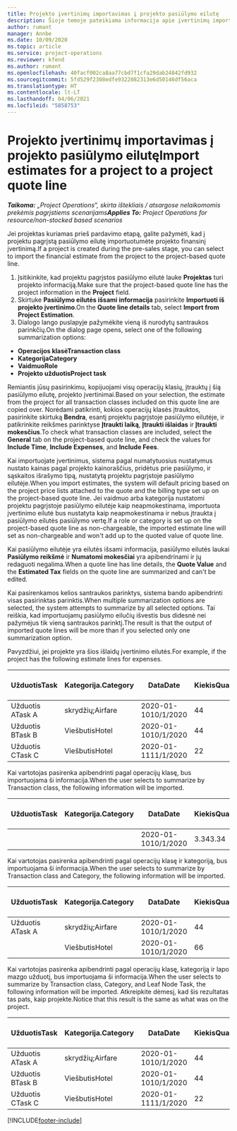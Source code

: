 ```yaml
---
title: Projekto įvertinimų importavimas į projekto pasiūlymo eilutę
description: Šioje temoje pateikiama informacija apie įvertinimų importavimą iš projekto į projekto pasiūlymo eilutę.
author: rumant
manager: Annbe
ms.date: 10/09/2020
ms.topic: article
ms.service: project-operations
ms.reviewer: kfend
ms.author: rumant
ms.openlocfilehash: 40facf002ca8aa77cbd7f1cfa29dab24842fd932
ms.sourcegitcommit: 5fd529f2308edfe9322082313e6d50146df56aca
ms.translationtype: HT
ms.contentlocale: lt-LT
ms.lasthandoff: 04/06/2021
ms.locfileid: "5858753"
---
```

# <a name="import-estimates-for-a-project-to-a-project-quote-line"></a><span data-ttu-id="1e872-103">Projekto įvertinimų importavimas į projekto pasiūlymo eilutę</span><span class="sxs-lookup"><span data-stu-id="1e872-103">Import estimates for a project to a project quote line</span></span>

<span data-ttu-id="1e872-104">_**Taikoma:** „Project Operations“, skirta ištekliais / atsargose nelaikomomis prekėmis pagrįstiems scenarijams_</span><span class="sxs-lookup"><span data-stu-id="1e872-104">_**Applies To:** Project Operations for resource/non-stocked based scenarios_</span></span>


<span data-ttu-id="1e872-105">Jei projektas kuriamas prieš pardavimo etapą, galite pažymėti, kad į projektu pagrįstą pasiūlymo eilutę importuotumėte projekto finansinį įvertinimą.</span><span class="sxs-lookup"><span data-stu-id="1e872-105">If a project is created during the pre-sales stage, you can select to import the financial estimate from the project to the project-based quote line.</span></span>

1. <span data-ttu-id="1e872-106">Įsitikinkite, kad projektu pagrįstos pasiūlymo eilutė lauke **Projektas** turi projekto informaciją.</span><span class="sxs-lookup"><span data-stu-id="1e872-106">Make sure that the project-based quote line has the project information in the **Project** field.</span></span>
2. <span data-ttu-id="1e872-107">Skirtuke **Pasiūlymo eilutės išsami informacija** pasirinkite **Importuoti iš projekto įvertinimo**.</span><span class="sxs-lookup"><span data-stu-id="1e872-107">On the **Quote line details** tab, select **Import from Project Estimation**.</span></span>
3. <span data-ttu-id="1e872-108">Dialogo lango puslapyje pažymėkite vieną iš nurodytų santraukos parinkčių.</span><span class="sxs-lookup"><span data-stu-id="1e872-108">On the dialog page opens, select one of the following summarization options:</span></span>

  - <span data-ttu-id="1e872-109">**Operacijos klasė**</span><span class="sxs-lookup"><span data-stu-id="1e872-109">**Transaction class**</span></span>
  - <span data-ttu-id="1e872-110">**Kategorija**</span><span class="sxs-lookup"><span data-stu-id="1e872-110">**Category**</span></span>
  - <span data-ttu-id="1e872-111">**Vaidmuo**</span><span class="sxs-lookup"><span data-stu-id="1e872-111">**Role**</span></span> 
  - <span data-ttu-id="1e872-112">**Projekto užduotis**</span><span class="sxs-lookup"><span data-stu-id="1e872-112">**Project task**</span></span>

<span data-ttu-id="1e872-113">Remiantis jūsų pasirinkimu, kopijuojami visų operacijų klasių, įtrauktų į šią pasiūlymo eilutę, projekto įvertinimai.</span><span class="sxs-lookup"><span data-stu-id="1e872-113">Based on your selection, the estimate from the project for all transaction classes included on this quote line are copied over.</span></span> <span data-ttu-id="1e872-114">Norėdami patikrinti, kokios operacijų klasės įtrauktos, pasirinkite skirtuką **Bendra**, esantį projektu pagrįstoje pasiūlymo eilutėje, ir patikrinkite reikšmes parinktyse **Įtraukti laiką**, **Įtraukti išlaidas** ir **Įtraukti mokesčius**.</span><span class="sxs-lookup"><span data-stu-id="1e872-114">To check what transaction classes are included, select the **General** tab on the project-based quote line, and check the values for **Include Time**, **Include Expenses**, and **Include Fees**.</span></span>

<span data-ttu-id="1e872-115">Kai importuojate įvertinimus, sistema pagal numatytuosius nustatymus nustato kainas pagal projekto kainoraščius, pridėtus prie pasiūlymo, ir sąskaitos išrašymo tipą, nustatytą projektu pagrįstoje pasiūlymo eilutėje.</span><span class="sxs-lookup"><span data-stu-id="1e872-115">When you import estimates, the system will default pricing based on the project price lists attached to the quote and the billing type set up on the project-based quote line.</span></span> <span data-ttu-id="1e872-116">Jei vaidmuo arba kategorija nustatomi projektu pagrįstoje pasiūlymo eilutėje kaip neapmokestinama, importuota įvertinimo eilutė bus nustatyta kaip neapmokestinama ir nebus įtraukta į pasiūlymo eilutės pasiūlymo vertę.</span><span class="sxs-lookup"><span data-stu-id="1e872-116">If a role or category is set up on the project-based quote line as non-chargeable, the imported estimate line will set as non-chargeable and won't add up to the quoted value of quote line.</span></span>

<span data-ttu-id="1e872-117">Kai pasiūlymo eilutėje yra eilutės išsami informacija, pasiūlymo eilutės laukai **Pasiūlymo reikšmė** ir **Numatomi mokesčiai** yra apibendrinami ir jų redaguoti negalima.</span><span class="sxs-lookup"><span data-stu-id="1e872-117">When a quote line has line details, the **Quote Value** and the **Estimated Tax** fields on the quote line are summarized and can't be edited.</span></span>

<span data-ttu-id="1e872-118">Kai pasirenkamos kelios santraukos parinktys, sistema bando apibendrinti visas pasirinktas parinktis.</span><span class="sxs-lookup"><span data-stu-id="1e872-118">When multiple summarization options are selected, the system attempts to summarize by all selected options.</span></span> <span data-ttu-id="1e872-119">Tai reiškia, kad importuojamų pasiūlymo eilučių išvestis bus didesnė nei pažymėjus tik vieną santraukos parinktį.</span><span class="sxs-lookup"><span data-stu-id="1e872-119">The result is that the output of imported quote lines will be more than if you selected only one summarization option.</span></span>

<span data-ttu-id="1e872-120">Pavyzdžiui, jei projekte yra šios išlaidų įvertinimo eilutės.</span><span class="sxs-lookup"><span data-stu-id="1e872-120">For example, if the project has the following estimate lines for expenses.</span></span>

| <span data-ttu-id="1e872-121">Užduotis</span><span class="sxs-lookup"><span data-stu-id="1e872-121">Task</span></span> | <span data-ttu-id="1e872-122">Kategorija.</span><span class="sxs-lookup"><span data-stu-id="1e872-122">Category</span></span> | <span data-ttu-id="1e872-123">Data</span><span class="sxs-lookup"><span data-stu-id="1e872-123">Date</span></span> | <span data-ttu-id="1e872-124">Kiekis</span><span class="sxs-lookup"><span data-stu-id="1e872-124">Quantity</span></span> | <span data-ttu-id="1e872-125">Vieneto kaina</span><span class="sxs-lookup"><span data-stu-id="1e872-125">Unit price</span></span> | <span data-ttu-id="1e872-126">Suma</span><span class="sxs-lookup"><span data-stu-id="1e872-126">Amount</span></span> |
| --- | --- | --- | --- | --- | --- |
| <span data-ttu-id="1e872-127">Užduotis A</span><span class="sxs-lookup"><span data-stu-id="1e872-127">Task A</span></span> | <span data-ttu-id="1e872-128">skrydžių;</span><span class="sxs-lookup"><span data-stu-id="1e872-128">Airfare</span></span> | <span data-ttu-id="1e872-129">2020-01-10</span><span class="sxs-lookup"><span data-stu-id="1e872-129">10/1/2020</span></span> | <span data-ttu-id="1e872-130">4</span><span class="sxs-lookup"><span data-stu-id="1e872-130">4</span></span> | <span data-ttu-id="1e872-131">400</span><span class="sxs-lookup"><span data-stu-id="1e872-131">400</span></span> | <span data-ttu-id="1e872-132">1600</span><span class="sxs-lookup"><span data-stu-id="1e872-132">1600</span></span> |
| <span data-ttu-id="1e872-133">Užduotis B</span><span class="sxs-lookup"><span data-stu-id="1e872-133">Task B</span></span> | <span data-ttu-id="1e872-134">Viešbutis</span><span class="sxs-lookup"><span data-stu-id="1e872-134">Hotel</span></span> | <span data-ttu-id="1e872-135">2020-01-10</span><span class="sxs-lookup"><span data-stu-id="1e872-135">10/1/2020</span></span> | <span data-ttu-id="1e872-136">4</span><span class="sxs-lookup"><span data-stu-id="1e872-136">4</span></span> | <span data-ttu-id="1e872-137">Virš 200</span><span class="sxs-lookup"><span data-stu-id="1e872-137">200</span></span> | <span data-ttu-id="1e872-138">800</span><span class="sxs-lookup"><span data-stu-id="1e872-138">800</span></span> |
| <span data-ttu-id="1e872-139">Užduotis C</span><span class="sxs-lookup"><span data-stu-id="1e872-139">Task C</span></span> | <span data-ttu-id="1e872-140">Viešbutis</span><span class="sxs-lookup"><span data-stu-id="1e872-140">Hotel</span></span> | <span data-ttu-id="1e872-141">2020-01-11</span><span class="sxs-lookup"><span data-stu-id="1e872-141">11/1/2020</span></span> | <span data-ttu-id="1e872-142">2</span><span class="sxs-lookup"><span data-stu-id="1e872-142">2</span></span> | <span data-ttu-id="1e872-143">Virš 200</span><span class="sxs-lookup"><span data-stu-id="1e872-143">200</span></span> | <span data-ttu-id="1e872-144">400</span><span class="sxs-lookup"><span data-stu-id="1e872-144">400</span></span> |

<span data-ttu-id="1e872-145">Kai vartotojas pasirenka apibendrinti pagal operacijų klasę, bus importuojama ši informacija.</span><span class="sxs-lookup"><span data-stu-id="1e872-145">When the user selects to summarize by Transaction class, the following information will be imported.</span></span>

| <span data-ttu-id="1e872-146">Užduotis</span><span class="sxs-lookup"><span data-stu-id="1e872-146">Task</span></span> | <span data-ttu-id="1e872-147">Kategorija.</span><span class="sxs-lookup"><span data-stu-id="1e872-147">Category</span></span> | <span data-ttu-id="1e872-148">Data</span><span class="sxs-lookup"><span data-stu-id="1e872-148">Date</span></span> | <span data-ttu-id="1e872-149">Kiekis</span><span class="sxs-lookup"><span data-stu-id="1e872-149">Quantity</span></span> | <span data-ttu-id="1e872-150">Vieneto kaina</span><span class="sxs-lookup"><span data-stu-id="1e872-150">Unit price</span></span> | <span data-ttu-id="1e872-151">Suma</span><span class="sxs-lookup"><span data-stu-id="1e872-151">Amount</span></span> |
| --- | --- | --- | --- | --- | --- |
| | | <span data-ttu-id="1e872-152">2020-01-10</span><span class="sxs-lookup"><span data-stu-id="1e872-152">10/1/2020</span></span> | <span data-ttu-id="1e872-153">3.34</span><span class="sxs-lookup"><span data-stu-id="1e872-153">3.34</span></span> | <span data-ttu-id="1e872-154">840</span><span class="sxs-lookup"><span data-stu-id="1e872-154">840</span></span> | <span data-ttu-id="1e872-155">2800</span><span class="sxs-lookup"><span data-stu-id="1e872-155">2800</span></span> |

<span data-ttu-id="1e872-156">Kai vartotojas pasirenka apibendrinti pagal operacijų klasę ir kategoriją, bus importuojama ši informacija.</span><span class="sxs-lookup"><span data-stu-id="1e872-156">When the user selects to summarize by Transaction class and Category, the following information will be imported.</span></span>

| <span data-ttu-id="1e872-157">Užduotis</span><span class="sxs-lookup"><span data-stu-id="1e872-157">Task</span></span> | <span data-ttu-id="1e872-158">Kategorija.</span><span class="sxs-lookup"><span data-stu-id="1e872-158">Category</span></span> | <span data-ttu-id="1e872-159">Data</span><span class="sxs-lookup"><span data-stu-id="1e872-159">Date</span></span> | <span data-ttu-id="1e872-160">Kiekis</span><span class="sxs-lookup"><span data-stu-id="1e872-160">Quantity</span></span> | <span data-ttu-id="1e872-161">Vieneto kaina</span><span class="sxs-lookup"><span data-stu-id="1e872-161">Unit price</span></span> | <span data-ttu-id="1e872-162">Suma</span><span class="sxs-lookup"><span data-stu-id="1e872-162">Amount</span></span> |
| --- | --- | --- | --- | --- | --- |
| <span data-ttu-id="1e872-163">Užduotis A</span><span class="sxs-lookup"><span data-stu-id="1e872-163">Task A</span></span> | <span data-ttu-id="1e872-164">skrydžių;</span><span class="sxs-lookup"><span data-stu-id="1e872-164">Airfare</span></span> | <span data-ttu-id="1e872-165">2020-01-10</span><span class="sxs-lookup"><span data-stu-id="1e872-165">10/1/2020</span></span> | <span data-ttu-id="1e872-166">4</span><span class="sxs-lookup"><span data-stu-id="1e872-166">4</span></span> | <span data-ttu-id="1e872-167">400</span><span class="sxs-lookup"><span data-stu-id="1e872-167">400</span></span> | <span data-ttu-id="1e872-168">1600</span><span class="sxs-lookup"><span data-stu-id="1e872-168">1600</span></span> |
| | <span data-ttu-id="1e872-169">Viešbutis</span><span class="sxs-lookup"><span data-stu-id="1e872-169">Hotel</span></span> | <span data-ttu-id="1e872-170">2020-01-10</span><span class="sxs-lookup"><span data-stu-id="1e872-170">10/1/2020</span></span> | <span data-ttu-id="1e872-171">6</span><span class="sxs-lookup"><span data-stu-id="1e872-171">6</span></span> | <span data-ttu-id="1e872-172">Virš 200</span><span class="sxs-lookup"><span data-stu-id="1e872-172">200</span></span> | <span data-ttu-id="1e872-173">1200</span><span class="sxs-lookup"><span data-stu-id="1e872-173">1200</span></span> |

<span data-ttu-id="1e872-174">Kai vartotojas pasirenka apibendrinti pagal operacijų klasę, kategoriją ir lapo mazgo užduotį, bus importuojama ši informacija.</span><span class="sxs-lookup"><span data-stu-id="1e872-174">When the user selects to summarize by Transaction class, Category, and Leaf Node Task, the following information will be imported.</span></span> <span data-ttu-id="1e872-175">Atkreipkite dėmesį, kad šis rezultatas tas pats, kaip projekte.</span><span class="sxs-lookup"><span data-stu-id="1e872-175">Notice that this result is the same as what was on the project.</span></span>

| <span data-ttu-id="1e872-176">Užduotis</span><span class="sxs-lookup"><span data-stu-id="1e872-176">Task</span></span> | <span data-ttu-id="1e872-177">Kategorija.</span><span class="sxs-lookup"><span data-stu-id="1e872-177">Category</span></span> | <span data-ttu-id="1e872-178">Data</span><span class="sxs-lookup"><span data-stu-id="1e872-178">Date</span></span> | <span data-ttu-id="1e872-179">Kiekis</span><span class="sxs-lookup"><span data-stu-id="1e872-179">Quantity</span></span> | <span data-ttu-id="1e872-180">Vieneto kaina</span><span class="sxs-lookup"><span data-stu-id="1e872-180">Unit price</span></span> | <span data-ttu-id="1e872-181">Suma</span><span class="sxs-lookup"><span data-stu-id="1e872-181">Amount</span></span> |
| --- | --- | --- | --- | --- | --- |
| <span data-ttu-id="1e872-182">Užduotis A</span><span class="sxs-lookup"><span data-stu-id="1e872-182">Task A</span></span> | <span data-ttu-id="1e872-183">skrydžių;</span><span class="sxs-lookup"><span data-stu-id="1e872-183">Airfare</span></span> | <span data-ttu-id="1e872-184">2020-01-10</span><span class="sxs-lookup"><span data-stu-id="1e872-184">10/1/2020</span></span> | <span data-ttu-id="1e872-185">4</span><span class="sxs-lookup"><span data-stu-id="1e872-185">4</span></span> | <span data-ttu-id="1e872-186">400</span><span class="sxs-lookup"><span data-stu-id="1e872-186">400</span></span> | <span data-ttu-id="1e872-187">1600</span><span class="sxs-lookup"><span data-stu-id="1e872-187">1600</span></span> |
| <span data-ttu-id="1e872-188">Užduotis B</span><span class="sxs-lookup"><span data-stu-id="1e872-188">Task B</span></span> | <span data-ttu-id="1e872-189">Viešbutis</span><span class="sxs-lookup"><span data-stu-id="1e872-189">Hotel</span></span> | <span data-ttu-id="1e872-190">2020-01-10</span><span class="sxs-lookup"><span data-stu-id="1e872-190">10/1/2020</span></span> | <span data-ttu-id="1e872-191">4</span><span class="sxs-lookup"><span data-stu-id="1e872-191">4</span></span> | <span data-ttu-id="1e872-192">Virš 200</span><span class="sxs-lookup"><span data-stu-id="1e872-192">200</span></span> | <span data-ttu-id="1e872-193">800</span><span class="sxs-lookup"><span data-stu-id="1e872-193">800</span></span> |
| <span data-ttu-id="1e872-194">Užduotis C</span><span class="sxs-lookup"><span data-stu-id="1e872-194">Task C</span></span> | <span data-ttu-id="1e872-195">Viešbutis</span><span class="sxs-lookup"><span data-stu-id="1e872-195">Hotel</span></span> | <span data-ttu-id="1e872-196">2020-01-11</span><span class="sxs-lookup"><span data-stu-id="1e872-196">11/1/2020</span></span> | <span data-ttu-id="1e872-197">2</span><span class="sxs-lookup"><span data-stu-id="1e872-197">2</span></span> | <span data-ttu-id="1e872-198">Virš 200</span><span class="sxs-lookup"><span data-stu-id="1e872-198">200</span></span> | <span data-ttu-id="1e872-199">400</span><span class="sxs-lookup"><span data-stu-id="1e872-199">400</span></span> |


[!INCLUDE[footer-include](../includes/footer-banner.md)]
